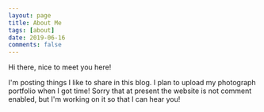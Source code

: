 ```yaml
---
layout: page
title: About Me
tags: [about]
date: 2019-06-16
comments: false
---
```

    
Hi there, nice to meet you here!

I'm posting things I like to share in this blog. I plan to upload my photograph portfolio when I got time! Sorry that at present the website is not comment enabled, but I'm working on it so that I can hear you!
